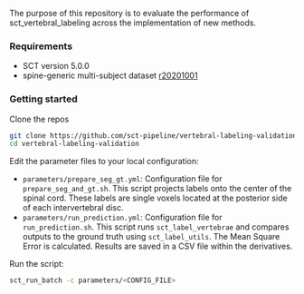 The purpose of this repository is to evaluate the performance of sct\_vertebral\_labeling across the implementation of new methods.

### Requirements

- SCT version 5.0.0
- spine-generic multi-subject dataset [r20201001](https://github.com/spine-generic/data-multi-subject/releases/tag/r20201001)

### Getting started

Clone the repos

```bash
git clone https://github.com/sct-pipeline/vertebral-labeling-validation
cd vertebral-labeling-validation
```

Edit the parameter files to your local configuration:
- `parameters/prepare_seg_gt.yml`: Configuration file for `prepare_seg_and_gt.sh`. This script projects labels onto the center of the spinal cord. These labels are single voxels located at the posterior side of each intervertebral disc.
- `parameters/run_prediction.yml`: Configuration file for `run_prediction.sh`. This script runs `sct_label_vertebrae` and compares outputs to the ground truth using `sct_label_utils`. The Mean Square Error is calculated. Results are saved in a CSV file within the derivatives.

Run the script:
```bash
sct_run_batch -c parameters/<CONFIG_FILE>
```
